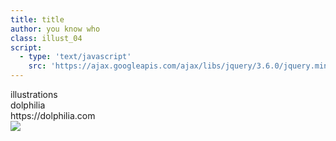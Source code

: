 ```yaml
---
title: title
author: you know who
class: illust_04
script:
  - type: 'text/javascript'
    src: 'https://ajax.googleapis.com/ajax/libs/jquery/3.6.0/jquery.min.js'
---
```


<script>
  /*
$(function(){
    var page_number = $('.dolphilia .hidden-page-number').text();
    page_number = Number(page_number);
    if (page_number % 2 === 0) {

    } else {
      $('.dolphilia .hidden-page-number').css
    }
});*/
</script>

<div class="dolphilia">
<div class="hidden-page-number"></div>
<div class="chapter-warapper">
  <div class="chapter-bar">
    <div class="chapter-number">illustrations</div>
  </div>
</div>
<div class="page-header">
<div class="illust-author">dolphilia</div>
<div class="social">
https://dolphilia.com
</div>
</div>
<div class="illust-image-page-right">
<img src="image/illust-dolphilia.png" />
</div>
<!-- <div class='illust-message-page-right'>森に佇む</div> -->
</div>